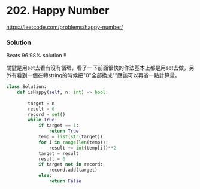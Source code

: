 # 202. Happy Number

https://leetcode.com/problems/happy-number/

### Solution

Beats 96.98% solution !! 

關鍵是用set去看有沒有循環，看了一下前面很快的作法基本上都是用set去做，另外有看到一個在轉string的時候把"0"全部換成""應該可以再省一點計算量。

```python
class Solution:
    def isHappy(self, n: int) -> bool:
        
        target = n
        result = 0
        record = set()
        while True:
            if target == 1:
                return True
            temp = list(str(target))
            for i in range(len(temp)):
                result += int(temp[i])**2
            target = result
            result = 0
            if target not in record:
                record.add(target)
            else:
                return False
```


